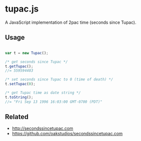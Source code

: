 tupac.js
========

A JavaScript implementation of 2pac time (seconds since Tupac).

Usage
-----

```javascript

var t = new Tupac();

/* get seconds since Tupac */
t.getTupac();
//= 559594403

/* set seconds since Tupac to 0 (time of death) */
t.setTupac(0);

/* get Tupac time as date string */
t.toString();
//= "Fri Sep 13 1996 16:03:00 GMT-0700 (PDT)"

```

Related
-------
- http://secondssincetupac.com
- https://github.com/oakstudios/secondssincetupac.com
